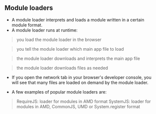 ## Module loaders
- A module loader interprets and loads a module written in a certain module format.
- A module loader runs at runtime:
> you load the module loader in the browser

> you tell the module loader which main app file to load

> the module loader downloads and interprets the main app file

> the module loader downloads files as needed

- If you open the network tab in your browser's developer console, you will see that many files are loaded on demand by the module loader.

- A few examples of popular module loaders are:
> RequireJS: loader for modules in AMD format
> SystemJS: loader for modules in AMD, CommonJS, UMD or System.register format
